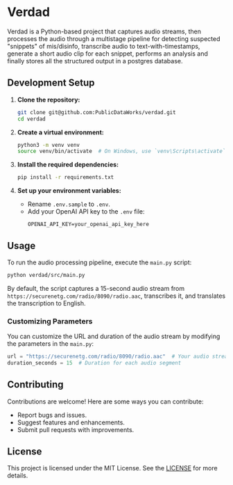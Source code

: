 # Verdad

Verdad is a Python-based project that captures audio streams, then processes the audio through a multistage pipeline for detecting suspected "snippets" of mis/disinfo, transcribe audio to text-with-timestamps, generate a short audio clip for each snippet, performs an analysis and finally stores all the structured output in a postgres database. 

## Development Setup

1. **Clone the repository:**

    ```bash
    git clone git@github.com:PublicDataWorks/verdad.git
    cd verdad
    ```

2. **Create a virtual environment:**

    ```bash
    python3 -m venv venv
    source venv/bin/activate  # On Windows, use `venv\Scripts\activate`
    ```

3. **Install the required dependencies:**

    ```bash
    pip install -r requirements.txt
    ```

4. **Set up your environment variables:**
    - Rename `.env.sample` to `.env`.
    - Add your OpenAI API key to the `.env` file:
        ```plaintext
        OPENAI_API_KEY=your_openai_api_key_here
        ```

## Usage

To run the audio processing pipeline, execute the `main.py` script:

```bash
python verdad/src/main.py
```

By default, the script captures a 15-second audio stream from `https://securenetg.com/radio/8090/radio.aac`, transcribes it, and translates the transcription to English.

### Customizing Parameters

You can customize the URL and duration of the audio stream by modifying the parameters in the `main.py`:

```python
url = "https://securenetg.com/radio/8090/radio.aac"  # Your audio stream URL
duration_seconds = 15  # Duration for each audio segment
```

## Contributing

Contributions are welcome! Here are some ways you can contribute:

-   Report bugs and issues.
-   Suggest features and enhancements.
-   Submit pull requests with improvements.

## License

This project is licensed under the MIT License. See the [LICENSE](LICENSE) for more details.
